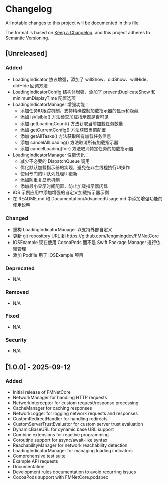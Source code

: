 # Changelog

All notable changes to this project will be documented in this file.

The format is based on [Keep a Changelog](https://keepachangelog.com/en/1.0.0/),
and this project adheres to [Semantic Versioning](https://semver.org/spec/v2.0.0.html).

## [Unreleased]

### Added
- LoadingIndicator 协议增强，添加了 willShow、didShow、willHide、didHide 回调方法
- LoadingIndicatorConfig 结构体增强，添加了 preventDuplicateShow 和 minimumDisplayTime 配置选项
- LoadingIndicatorManager 增强功能：
  - 添加任务ID跟踪机制，支持精确控制加载指示器的显示和隐藏
  - 添加 isVisible() 方法检查加载指示器是否可见
  - 添加 getLoadingCount() 方法获取当前加载任务数量
  - 添加 getCurrentConfig() 方法获取当前配置
  - 添加 getAllTasks() 方法获取所有加载任务信息
  - 添加 cancelAllLoading() 方法取消所有加载指示器
  - 添加 cancelLoading(for:) 方法取消特定任务的加载指示器
- LoadingIndicatorManager 性能优化：
  - 减少不必要的 DispatchQueue 调用
  - 优化默认加载指示器的实现，避免在非主线程执行UI操作
  - 使用专门的UI队列处理UI更新
  - 添加防重复显示机制
  - 添加最小显示时间配置，防止加载指示器闪烁
- iOS 示例应用中添加增强的自定义加载指示器示例
- 在 README.md 和 Documentation/AdvancedUsage.md 中添加增强功能的使用说明

### Changed
- 重构 LoadingIndicatorManager 以支持外部自定义
- 更新 git repository URL 到 https://github.com/fengmingdev/FMNetCore
- iOSExample 现在使用 CocoaPods 而不是 Swift Package Manager 进行依赖管理
- 添加 Podfile 用于 iOSExample 项目

### Deprecated
- N/A

### Removed
- N/A

### Fixed
- N/A

### Security
- N/A

## [1.0.0] - 2025-09-12

### Added
- Initial release of FMNetCore
- NetworkManager for handling HTTP requests
- NetworkInterceptor for custom request/response processing
- CacheManager for caching responses
- NetworkLogger for logging network requests and responses
- CustomRedirectHandler for handling redirects
- CustomServerTrustEvaluator for custom server trust evaluation
- DynamicBaseURL for dynamic base URL support
- Combine extensions for reactive programming
- Coroutine support for async/await-like syntax
- ReachabilityManager for network reachability detection
- LoadingIndicatorManager for managing loading indicators
- Comprehensive test suite
- Example API requests
- Documentation
- Development rules documentation to avoid recurring issues
- CocoaPods support with FMNetCore.podspec
